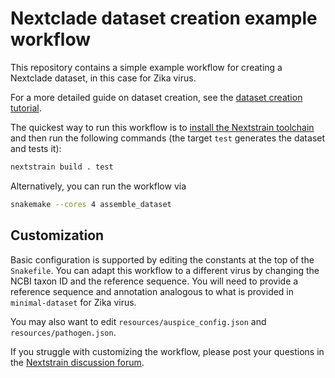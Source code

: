 # Nextclade dataset creation example workflow

This repository contains a simple example workflow for creating a Nextclade dataset, in this case for Zika virus.

For a more detailed guide on dataset creation, see the [dataset creation tutorial](../dataset-creation-guide.md).

The quickest way to run this workflow is to [install the Nextstrain toolchain](https://docs.nextstrain.org/en/latest/install.html) and then run the following commands (the target `test` generates the dataset and tests it):

```bash
nextstrain build . test
```
Alternatively, you can run the workflow via
```bash
snakemake --cores 4 assemble_dataset
```

## Customization
Basic configuration is supported by editing the constants at the top of the `Snakefile`.
You can adapt this workflow to a different virus by changing the NCBI taxon ID and the reference sequence. You will need to provide a reference sequence and annotation analogous to what is provided in `minimal-dataset` for Zika virus.

You may also want to edit `resources/auspice_config.json` and `resources/pathogen.json`.

If you struggle with customizing the workflow, please post your questions in the [Nextstrain discussion forum](https://discussion.nextstrain.org/).
